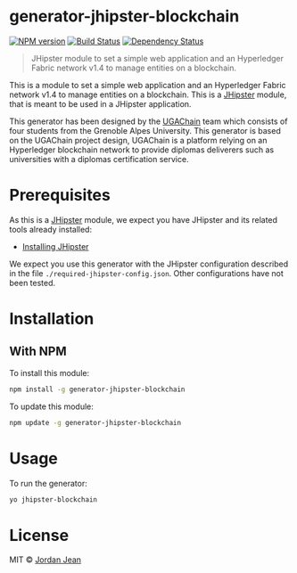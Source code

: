 # generator-jhipster-blockchain
[![NPM version][npm-image]][npm-url] [![Build Status][travis-image]][travis-url] [![Dependency Status][daviddm-image]][daviddm-url]
> JHipster module to set a simple web application and an Hyperledger Fabric network v1.4 to manage entities on a blockchain.

This is a module to set a simple web application and an Hyperledger Fabric network v1.4 to manage entities on a blockchain. This is a [JHipster](http://jhipster.github.io/) module, that is meant to be used in a JHipster application.

This generator has been designed by the [UGAChain](https://gitlab.com/ugachain) team which consists of four students from the Grenoble Alpes University. This generator is based on the UGAChain project design, UGAChain is a platform relying on an Hyperledger blockchain network to provide diplomas deliverers such as universities with a diplomas certification service.

# Prerequisites

As this is a [JHipster](http://jhipster.github.io/) module, we expect you have JHipster and its related tools already installed:

- [Installing JHipster](https://jhipster.github.io/installation.html)

We expect you use this generator with the JHipster configuration described in the file `./required-jhipster-config.json`. Other configurations have not been tested.

# Installation

## With NPM

To install this module:

```bash
npm install -g generator-jhipster-blockchain
```

To update this module:

```bash
npm update -g generator-jhipster-blockchain
```

# Usage

To run the generator:

```bash
yo jhipster-blockchain
```

# License

MIT © [Jordan Jean](https://gitlab.com/ugachain)


[npm-image]: https://img.shields.io/npm/v/generator-jhipster-blockchain.svg
[npm-url]: https://npmjs.org/package/generator-jhipster-blockchain
[travis-image]: https://travis-ci.org/ugachain/generator-jhipster-blockchain.svg?branch=master
[travis-url]: https://travis-ci.org/ugachain/generator-jhipster-blockchain
[daviddm-image]: https://david-dm.org/ugachain/generator-jhipster-blockchain.svg?theme=shields.io
[daviddm-url]: https://david-dm.org/ugachain/generator-jhipster-blockchain
